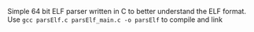 Simple 64 bit ELF parser written in C to better understand the ELF format.
Use `gcc parsElf.c parsElf_main.c -o parsElf` to compile and link